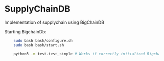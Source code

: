 # SupplyChainDB
Implementation of supplychain using BigChainDB


Starting BigchainDb:

```bash
    sudo bash bash/configure.sh
    sudo bash bash/start.sh

    python3 -m test.test_simple # Works if correctly initialized BigchainDb
```